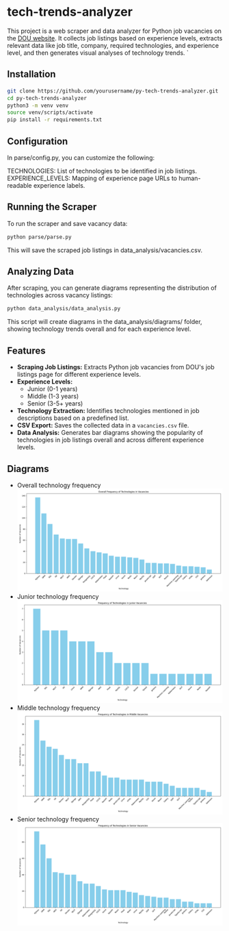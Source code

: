 # tech-trends-analyzer

This project is a web scraper and data analyzer for Python job vacancies on the [DOU website](https://jobs.dou.ua/). It collects job listings based on experience levels, extracts relevant data like job title, company, required technologies, and experience level, and then generates visual analyses of technology trends.
`

## Installation
   ```bash
   git clone https://github.com/yourusername/py-tech-trends-analyzer.git
   cd py-tech-trends-analyzer
   python3 -m venv venv
   source venv/scripts/activate
   pip install -r requirements.txt
   ```
## Configuration
In parse/config.py, you can customize the following:

TECHNOLOGIES: List of technologies to be identified in job listings.
EXPERIENCE_LEVELS: Mapping of experience page URLs to human-readable experience labels.

## Running the Scraper
To run the scraper and save vacancy data:
   ```bash
   python parse/parse.py
   ```
This will save the scraped job listings in data_analysis/vacancies.csv.

## Analyzing Data
After scraping, you can generate diagrams representing the distribution of technologies across vacancy listings:
   ```bash
   python data_analysis/data_analysis.py
   ```
This script will create diagrams in the data_analysis/diagrams/ folder, showing technology trends overall and for each experience level.

## Features
- **Scraping Job Listings:** Extracts Python job vacancies from DOU's job listings page for different experience levels.
- **Experience Levels:** 
  - Junior (0-1 years)
  - Middle (1-3 years)
  - Senior (3-5+ years)
- **Technology Extraction:** Identifies technologies mentioned in job descriptions based on a predefined list.
- **CSV Export:** Saves the collected data in a `vacancies.csv` file.
- **Data Analysis:** Generates bar diagrams showing the popularity of technologies in job listings overall and across different experience levels.

## Diagrams
- Overall technology frequency
![technology_frequency_overall.png](data_analysis%2Fdiagrams%2Ftechnology_frequency_overall.png)
- Junior technology frequency
![technology_frequency_junior.png](data_analysis%2Fdiagrams%2Ftechnology_frequency_junior.png)
- Middle technology frequency
![technology_frequency_middle.png](data_analysis%2Fdiagrams%2Ftechnology_frequency_middle.png)
- Senior technology frequency
![technology_frequency_senior.png](data_analysis%2Fdiagrams%2Ftechnology_frequency_senior.png)
